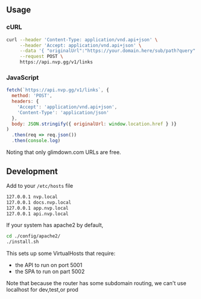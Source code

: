 ## Usage 

### cURL

```bash 
curl --header 'Content-Type: application/vnd.api+json' \
     --header 'Accept: application/vnd.api+json' \
     --data '{ "originalUrl":"https://your.domain.here/sub/path?query" }' \
     --request POST \
     https://api.nvp.gg/v1/links
```

### JavaScript

```js 
fetch(`https://api.nvp.gg/v1/links`, { 
  method: 'POST', 
  headers: { 
    'Accept': 'application/vnd.api+json',
    'Content-Type': 'application/json'
  }, 
  body: JSON.stringify({ originalUrl: window.location.href } )}
)
  .then(req => req.json())
  .then(console.log)
```
Noting that only glimdown.com URLs are free.

## Development

Add to your `/etc/hosts` file

```bash
127.0.0.1 nvp.local
127.0.0.1 docs.nvp.local
127.0.0.1 app.nvp.local
127.0.0.1 api.nvp.local
```

If your system has apache2 by default,
```bash
cd ./config/apache2/
./install.sh
```

This sets up some VirtualHosts that require:
- the API to run on port 5001
- the SPA to run on part 5002


Note that because the router has some subdomain routing, we can't use localhost for dev,test,or prod 
